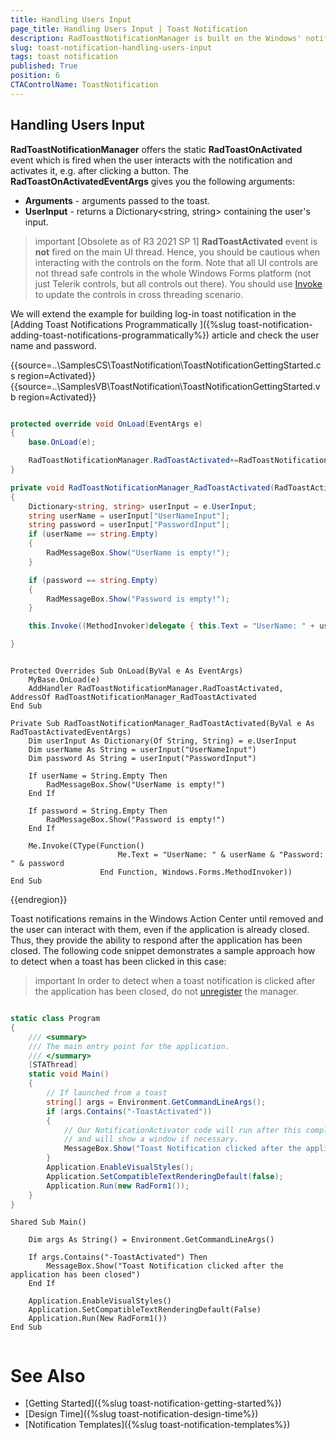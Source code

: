 ```yaml
---
title: Handling Users Input
page_title: Handling Users Input | Toast Notification
description: RadToastNotificationManager is built on the Windows' notification system, making it easier for our customers to create and manage notifications.  
slug: toast-notification-handling-users-input
tags: toast notification
published: True
position: 6 
CTAControlName: ToastNotification
---
```


## Handling Users Input

**RadToastNotificationManager** offers the static **RadToastOnActivated** event which is fired when the user interacts with the notification and activates it, e.g. after clicking a button. The **RadToastOnActivatedEventArgs** gives you the following arguments:

* **Arguments** - arguments passed to the toast. 
* **UserInput** - returns a Dictionary<string, string> containing the user's input. 

>important [Obsolete as of R3 2021 SP 1] **RadToastActivated** event is **not** fired on the main UI thread. Hence, you should be cautious when interacting with the controls on the form. Note that all UI controls are not thread safe controls in the whole Windows Forms platform (not just Telerik controls, but all controls out there). You should use [Invoke](https://docs.microsoft.com/en-us/dotnet/api/system.windows.forms.control.invoke?redirectedfrom=MSDN&view=net-5.0#System_Windows_Forms_Control_Invoke_System_Delegate_) to update the controls in cross threading scenario.
 
We will extend the example for building log-in toast notification in the [Adding Toast Notifications Programmatically  ]({%slug toast-notification-adding-toast-notifications-programmatically%}) article and check the user name and password.

{{source=..\SamplesCS\ToastNotification\ToastNotificationGettingStarted.cs region=Activated}} 
{{source=..\SamplesVB\ToastNotification\ToastNotificationGettingStarted.vb region=Activated}}

````C#

protected override void OnLoad(EventArgs e)
{
    base.OnLoad(e);

    RadToastNotificationManager.RadToastActivated+=RadToastNotificationManager_RadToastActivated;
}

private void RadToastNotificationManager_RadToastActivated(RadToastActivatedEventArgs e)
{
    Dictionary<string, string> userInput = e.UserInput;
    string userName = userInput["UserNameInput"];
    string password = userInput["PasswordInput"];
    if (userName == string.Empty)
    {
        RadMessageBox.Show("UserName is empty!");
    }

    if (password == string.Empty)
    {
        RadMessageBox.Show("Password is empty!");
    }

    this.Invoke((MethodInvoker)delegate { this.Text = "UserName: " + userName + "Password: " + password; });

}

````
````VB.NET

Protected Overrides Sub OnLoad(ByVal e As EventArgs)
    MyBase.OnLoad(e)
    AddHandler RadToastNotificationManager.RadToastActivated, AddressOf RadToastNotificationManager_RadToastActivated
End Sub

Private Sub RadToastNotificationManager_RadToastActivated(ByVal e As RadToastActivatedEventArgs)
    Dim userInput As Dictionary(Of String, String) = e.UserInput
    Dim userName As String = userInput("UserNameInput")
    Dim password As String = userInput("PasswordInput")

    If userName = String.Empty Then
        RadMessageBox.Show("UserName is empty!")
    End If

    If password = String.Empty Then
        RadMessageBox.Show("Password is empty!")
    End If

    Me.Invoke(CType(Function()
                        Me.Text = "UserName: " & userName & "Password: " & password
                    End Function, Windows.Forms.MethodInvoker))
End Sub

````

{{endregion}}

Toast notifications remains in the Windows Action Center until removed and the user can interact with them, even if the application is already closed. Thus, they provide the ability to respond after the application has been closed. The following code snippet demonstrates a sample approach how to detect when a toast has been clicked in this case:

>important In order to detect when a toast notification is clicked after the application has been closed, do not [unregister](https://docs.telerik.com/devtools/winforms/controls/toast-notification/register#unregister) the manager.

````C#

static class Program
{
    /// <summary>
    /// The main entry point for the application.
    /// </summary>
    [STAThread]
    static void Main()
    {
        // If launched from a toast
        string[] args = Environment.GetCommandLineArgs();
        if (args.Contains("-ToastActivated"))
        { 
            // Our NotificationActivator code will run after this completes,
            // and will show a window if necessary.
            MessageBox.Show("Toast Notification clicked after the application has been closed");
        }
        Application.EnableVisualStyles();
        Application.SetCompatibleTextRenderingDefault(false);
        Application.Run(new RadForm1());
    }
}

````
````VB.NET
Shared Sub Main()

    Dim args As String() = Environment.GetCommandLineArgs()

    If args.Contains("-ToastActivated") Then
        MessageBox.Show("Toast Notification clicked after the application has been closed")
    End If

    Application.EnableVisualStyles()
    Application.SetCompatibleTextRenderingDefault(False)
    Application.Run(New RadForm1())
End Sub


````

# See Also

* [Getting Started]({%slug toast-notification-getting-started%})
* [Design Time]({%slug toast-notification-design-time%})
* [Notification Templates]({%slug toast-notification-templates%}) 
 
        
